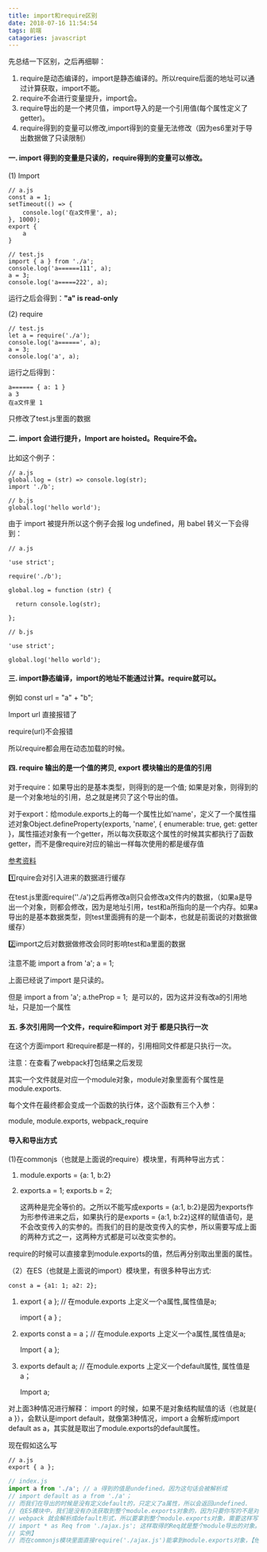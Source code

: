 ```yaml
---
title: import和require区别
date: 2018-07-16 11:54:54
tags: 前端
catagories: javascript
---
```


先总结一下区别，之后再细聊：
1. require是动态编译的，import是静态编译的。所以require后面的地址可以通过计算获取，import不能。
2. require不会进行变量提升，import会。
3. require导出的是一个拷贝值，import导入的是一个引用值(每个属性定义了getter)。
4. require得到的变量可以修改,import得到的变量无法修改（因为es6里对于导出数据做了只读限制）

#### 一. import 得到的变量是只读的，require得到的变量可以修改。

(1) Import

```
// a.js
const a = 1;
setTimeout(() => {
    console.log('在a文件里', a);
}, 1000);
export {
    a
}
```

```
// test.js
import { a } from './a';  
console.log('a======111', a);
a = 3;
console.log('a=====222', a);
```

运行之后会得到：**"a" is read-only**

(2) require

```
// test.js
let a = require('./a');
console.log('a======', a);
a = 3;
console.log('a', a);
```

运行之后得到：

```
a====== { a: 1 }
a 3
在a文件里 1
```

只修改了test.js里面的数据

#### 二. import 会进行提升，Import are hoisted。Require不会。

比如这个例子：

```
// a.js
global.log = (str) => console.log(str);
import './b';

// b.js
global.log('hello world');
```

由于 import 被提升所以这个例子会报 log undefined，用 babel 转义一下会得到：

```
// a.js

'use strict';

require('./b');

global.log = function (str) {

  return console.log(str);

};

// b.js

'use strict';

global.log('hello world');
```

#### 三. import静态编译，import的地址不能通过计算。require就可以。

例如 const url = "a" + "b";

Import url 直接报错了

require(url)不会报错

所以require都会用在动态加载的时候。

#### 四. require 输出的是一个值的拷贝, export 模块输出的是值的引用

对于require：如果导出的是基本类型，则得到的是一个值; 如果是对象，则得到的是一个对象地址的引用，总之就是拷贝了这个导出的值。

对于export：给module.exports上的每一个属性比如'name'，定义了一个属性描述对象Object.defineProperty(exports, 'name', { enumerable: true, get: getter }，属性描述对象有一个getter，所以每次获取这个属性的时候其实都执行了函数getter，而不是像require对应的输出一样每次使用的都是缓存值

[参考资料](http://es6.ruanyifeng.com/#docs/module-loader#ES6-%E6%A8%A1%E5%9D%97%E4%B8%8E-CommonJS-%E6%A8%A1%E5%9D%97%E7%9A%84%E5%B7%AE%E5%BC%82)

1️⃣rquire会对引入进来的数据进行缓存

在test.js里面require(''./a')之后再修改a则只会修改a文件内的数据，（如果a是导出一个对象，则都会修改，因为是地址引用，test和a所指向的是一个内存。如果a导出的是基本数据类型，则test里面拥有的是一个副本，也就是前面说的对数据做缓存）

2️⃣import之后对数据做修改会同时影响test和a里面的数据

注意不能 import a from 'a'; a = 1;

上面已经说了import 是只读的。

但是  import a from 'a';      a.theProp = 1;  是可以的，因为这并没有改a的引用地址，只是加一个属性

#### 五. 多次引用同一个文件，require和import 对于 都是只执行一次

在这个方面import 和require都是一样的，引用相同文件都是只执行一次。

注意：在查看了webpack打包结果之后发现

其实一个文件就是对应一个module对象，module对象里面有个属性是module.exports.

每个文件在最终都会变成一个函数的执行体，这个函数有三个入参：

module, module.exports, webpack_require

#### 导入和导出方式

(1)在commonjs（也就是上面说的require）模块里，有两种导出方式：

1. module.exports = {a: 1, b:2}

2. exports.a = 1; exports.b = 2;

   这两种是完全等价的。之所以不能写成exports = {a:1, b:2}是因为exports作为形参传进来之后，如果执行的是exports = {a:1, b:2z}这样的赋值语句，是不会改变传入的实参的。而我们的目的是改变传入的实参，所以需要写成上面的两种方式之一，这两种方式都是可以改变实参的。

require的时候可以直接拿到module.exports的值，然后再分别取出里面的属性。

（2）在ES（也就是上面说的import）模块里，有很多种导出方式:

```
const a = {a1: 1; a2: 2};
```

1. export { a }; // 在module.exports 上定义一个a属性,属性值是a;

   import  { a } ;

2. exports const a = a；// 在module.exports 上定义一个a属性,属性值是a;

   Import { a };

3. exports default a; // 在module.exports 上定义一个default属性, 属性值是a；

   Import  a;

对上面3种情况进行解释： import  的时候，如果不是对象结构赋值的话（也就是{ a }），会默认是import default，就像第3种情况，import  a 会解析成import default as a，其实就是取出了module.exports的default属性。

现在假如这么写

```
// a.js
export { a };
```

```javascript
// index.js
import a from './a'; // a 得到的值是undefined。因为这句话会被解析成
// import default as a from './a'；
// 而我们在导出的时候是没有定义default的，只定义了a属性，所以会返回undefined.
// 在ES模块中，我们是没有办法获取到整个module.exports对象的，因为只要你写的不是对象解构赋值的形式，
// webpack 就会解析成default形式，所以要拿到整个module.exports对象，需要这样写：
// import * as Req from './ajax.js'; 这样取得的Req就是整个module导出的对象。【他是一个Module类的
// 实例】
// 而在commonjs模块里面直接require('./ajax.js')能拿到module.exports对象，【他是没经过处理的原对象】
```

